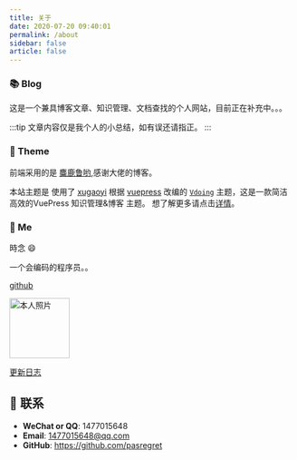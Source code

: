 ```yaml
---
title: 关于
date: 2020-07-20 09:40:01
permalink: /about
sidebar: false
article: false
---
```


### 📚 Blog

这是一个兼具博客文章、知识管理、文档查找的个人网站，目前正在补充中。。。

:::tip
文章内容仅是我个人的小总结，如有误还请指正。
:::

### 🎨 Theme
前端采用的是 [麋鹿鲁哟](https://miluluyo.github.io),感谢大佬的博客。

本站主题是 使用了 [xugaoyi](https://github.com/xugaoyi) 根据 [vuepress](https://vuepress.vuejs.org/zh/) 改编的 [`Vdoing`](https://github.com/xugaoyi/vuepress-theme-vdoing) 主题，这是一款简洁高效的VuePress 知识管理&博客 主题。 想了解更多请点击[详情](https://github.com/xugaoyi/vuepress-theme-vdoing)。


### 🐼 Me

時念 😄

一个会编码的程序员。。

 [github](https://github.com/pasregret)    


<img src='https://miluluyo.github.io/vdoingBlog/img/tx.jpg' alt='本人照片' style="width:106px;">

[更新日志](https://github.com/pasregret/vdoingBlog/commits/master)


## :email: 联系

- **WeChat or QQ**: <a :href="qqUrl" class='qq'>1477015648</a>
- **Email**:  <a href="mailto:1477015648@qq.com">1477015648@qq.com</a>
- **GitHub**: <https://github.com/pasregret>


<script>
  export default {
    data(){
      return {
        qqUrl: 'tencent://message/?uin=978761587&Site=&Menu=yes' 
      }
    },
    mounted(){
      const flag =  navigator.userAgent.match(/(phone|pad|pod|iPhone|iPod|ios|iPad|Android|Mobile|BlackBerry|IEMobile|MQQBrowser|JUC|Fennec|wOSBrowser|BrowserNG|WebOS|Symbian|Windows Phone)/i);
      if(flag){
        this.qqUrl = 'mqqwpa://im/chat?chat_type=wpa&uin=978761587&version=1&src_type=web&web_src=oicqzone.com'
      }
    }
  }
</script>         